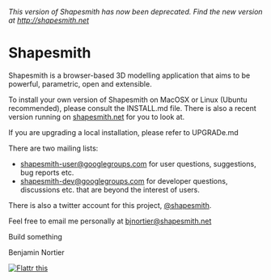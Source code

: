 *This version of Shapesmith has now been deprecated. Find the new version at http://shapesmith.net*

# Shapesmith

Shapesmith is a browser-based 3D modelling application that aims to be powerful, parametric, open and extensible.

To install your own version of Shapesmith on MacOSX or Linux (Ubuntu recommended), please consult the INSTALL.md file. There is also a recent version running on [shapesmith.net](http://shapesmith.net) for you to look at.

If you are upgrading a local installation, please refer to UPGRADe.md

There are two mailing lists:

 * shapesmith-user@googlegroups.com for user questions, suggestions, bug reports etc. 
 * shapesmith-dev@googlegroups.com for developer questions, discussions etc. that are beyond the interest of users.

There is also a twitter account for this project, [@shapesmith](http://www.twitter.com/shapesmith).

Feel free to email me personally at bjnortier@shapesmith.net

Build something

Benjamin Nortier

[![Flattr this][2]][1]

[1]: http://flattr.com/thing/640870/Shapesmith
[2]: http://api.flattr.com/button/button-static-50x60.png

